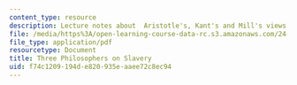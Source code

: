 ```yaml
---
content_type: resource
description: Lecture notes about  Aristotle's, Kant's and Mill's views on slavery.
file: /media/https%3A/open-learning-course-data-rc.s3.amazonaws.com/24-01-classics-of-western-philosophy-spring-2016/f74c1209194de820935eaaee72c8ec94_MIT24_01S16_SES23.pdf
file_type: application/pdf
resourcetype: Document
title: Three Philosophers on Slavery
uid: f74c1209-194d-e820-935e-aaee72c8ec94
---
```

